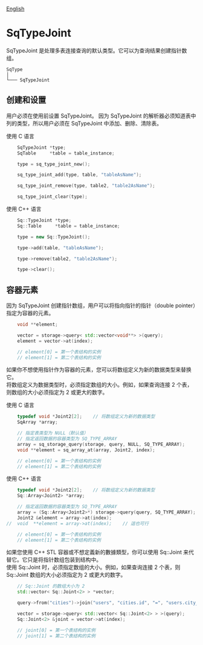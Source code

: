 [English](SqTypeJoint.md)

# SqTypeJoint

SqTypeJoint 是处理多表连接查询的默认类型。它可以为查询结果创建指针数组。

	SqType
	│
	└─── SqTypeJoint

## 创建和设置

用户必须在使用前设置 SqTypeJoint。
因为 SqTypeJoint 的解析器必须知道表中列的类型，所以用户必须在 SqTypeJoint 中添加、删除、清除表。  
  
使用 C 语言

```c
	SqTypeJoint *type;
	SqTable     *table = table_instance;

	type = sq_type_joint_new();

	sq_type_joint_add(type, table, "tableAsName");

	sq_type_joint_remove(type, table2, "table2AsName");

	sq_type_joint_clear(type);
```

使用 C++ 语言

```c++
	Sq::TypeJoint *type;
	Sq::Table     *table = table_instance;

	type = new Sq::TypeJoint();

	type->add(table, "tableAsName");

	type->remove(table2, "table2AsName");

	type->clear();
```

## 容器元素

因为 SqTypeJoint 创建指针数组，用户可以将指向指针的指针（double pointer）指定为容器的元素。

```c++
	void **element;

	vector = storage->query< std::vector<void**> >(query);
	element = vector->at(index);

	// element[0] = 第一个表结构的实例
	// element[1] = 第二个表结构的实例
```

如果你不想使用指针作为容器的元素，您可以将数组定义为新的数据类型来替换它。  
将数组定义为数据类型时，必须指定数组的大小。例如，如果查询连接 2 个表，则数组的大小必须指定为 2 或更大的数字。  
  
使用 C 语言

```c
	typedef void *Joint2[2];    // 将数组定义为新的数据类型
	SqArray *array;

	// 指定表类型为 NULL（默认值）
	// 指定返回数据的容器类型为 SQ_TYPE_ARRAY
	array = sq_storage_query(storage, query, NULL, SQ_TYPE_ARRAY);
	void **element = sq_array_at(array, Joint2, index);

	// element[0] = 第一个表结构的实例
	// element[1] = 第二个表结构的实例
```

使用 C++ 语言

```c++
	typedef void *Joint2[2];    // 将数组定义为新的数据类型
	Sq::Array<Joint2> *array;

	// 指定返回数据的容器类型为 SQ_TYPE_ARRAY
	array = (Sq::Array<Joint2>*) storage->query(query, SQ_TYPE_ARRAY);
	Joint2 &element = array->at(index);
//	void  **element = array->at(index);    // 這也可行

	// element[0] = 第一个表结构的实例
	// element[1] = 第二个表结构的实例
```

如果您使用 C++ STL 容器或不想定義新的數據類型，你可以使用 Sq::Joint 来代替它。它只是将指针数组包装到结构中。  
使用 Sq::Joint 时，必须指定数组的大小。例如，如果查询连接 2 个表，则 Sq::Joint 数组的大小必须指定为 2 或更大的数字。

```c++
	// Sq::Joint 的数组大小为 2
	std::vector< Sq::Joint<2> > *vector;

	query->from("cities")->join("users", "cities.id", "=", "users.city_id");

	vector = storage->query< std::vector< Sq::Joint<2> > >(query);
	Sq::Joint<2> &joint = vector->at(index);

	// joint[0] = 第一个表结构的实例
	// joint[1] = 第二个表结构的实例
```
